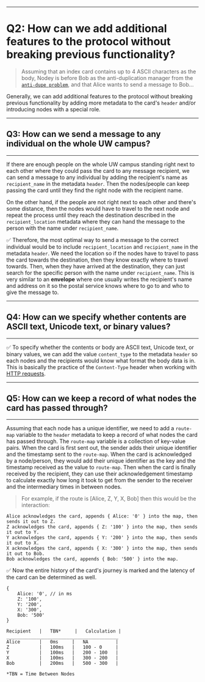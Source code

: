 
---
# Q2: How can we add additional features to the protocol without breaking previous functionality?

> Assuming that an index card contains up to 4 ASCII characters as the body, Nodey is before Bob as the anti-duplication manager from the [`anti-dupe problem`](/anti-dupe.md), and that Alice wants to send a message to Bob...

Generally, we can add additional features to the protocol without breaking previous functionality by adding more metadata to the card's `header` and/or introducing nodes with a special role.

---
## Q3: How can we send a message to any individual on the whole UW campus?
---

If there are enough people on the whole UW campus standing right next to each other where they could pass the card to any message recipient, we can send a message to any individual by adding the recipient's name as `recipient_name` in the metadata `header`. Then the nodes/people can keep passing the card until they find the right node with the recipient name.

On the other hand, if the people are not right next to each other and there's some distance, then the nodes would have to travel to the next node and repeat the process until they reach the destination described in the `recipient_location` metadata where they can hand the message to the person with the name under `recipient_name`.

:white_check_mark: Therefore, the most optimal way to send a message to the correct individual would be to include `recipient_location` and `recipient_name` in the metadata `header`. We need the location so if the nodes have to travel to pass the card towards the destination, then they know exactly where to travel towards. Then, when they have arrived at the destination, they can just search for the specific person with the name under `recipient_name`. This is very similar to an **envelope** where one usually writes the recipient's name and address on it so the postal service knows where to go to and who to give the message to.

---
## Q4: How can we specify whether contents are ASCII text, Unicode text, or binary values?
---

:white_check_mark: To specify whether the contents or body are ASCII text, Unicode text, or binary values, we can add the value `content_type` to the metadata `header` so each nodes and the recipients would know what format the body data is in. This is basically the practice of the `Content-Type` header when working with [HTTP requests](https://developer.mozilla.org/en-US/docs/Web/HTTP/Headers/Content-Type).

---
## Q5: How can we keep a record of what nodes the card has passed through?
---

Assuming that each node has a unique identifier, we need to add a `route-map` variable to the `header` metadata to keep a record of what nodes the card has passed through. The `route-map` variable is a collection of key-value pairs. When the card is first sent out, the sender adds their unique identifier and the timestamp sent to the `route-map`. When the card is acknowledged by a node/person, they would add their unique identifier as the key and the timestamp received as the value to `route-map`. Then when the card is finally received by the recipient, they can use their acknowledgement timestamp to calculate exactly how long it took to get from the sender to the receiver and the intermediary times in between nodes.

> For example, if the route is [Alice, Z, Y, X, Bob] then this would be the interaction:

    Alice acknowledges the card, appends { Alice: '0' } into the map, then sends it out to Z.
    Z acknowledges the card, appends { Z: '100' } into the map, then sends it out to Y.
    Y acknowledges the card, appends { Y: '200' } into the map, then sends it out to X.
    X acknowledges the card, appends { X: '300' } into the map, then sends it out to Bob.
    Bob acknowledges the card, appends { Bob: '500' } into the map.

:white_check_mark: Now the entire history of the card's journey is marked and the latency of the card can be determined as well. 

    {
        Alice: '0', // in ms
        Z: '100',
        Y: '200',
        X: '300',
        Bob: '500'
    }

    Recipient   |   TBN*     |   Calculation |
    _________________________________________
    Alice       |   0ms     |   NA          |
    Z           |   100ms   |   100 - 0     |
    Y           |   100ms   |   200 - 100   |
    X           |   100ms   |   300 - 200   |
    Bob         |   200ms   |   500 - 300   |

    *TBN = Time Between Nodes
